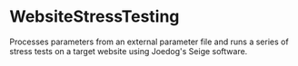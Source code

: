 # WebsiteStressTesting
Processes parameters from an external parameter file and runs a series of stress tests on a target website using Joedog's Seige software.
